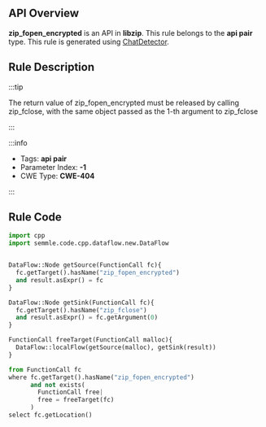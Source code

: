 ---
---


## API Overview
**zip_fopen_encrypted** is an API in **libzip**. This rule belongs to the **api pair** type. This rule is generated using [ChatDetector](../../tools/ChatDetector).
## Rule Description

:::tip

The return value of zip_fopen_encrypted must be released by calling zip_fclose, with the same object passed as the 1-th argument to zip_fclose

:::

:::info

- Tags: **api pair**
- Parameter Index: **-1**
- CWE Type: **CWE-404**

:::

## Rule Code
```python
import cpp
import semmle.code.cpp.dataflow.new.DataFlow


DataFlow::Node getSource(FunctionCall fc){
  fc.getTarget().hasName("zip_fopen_encrypted")
  and result.asExpr() = fc
}

DataFlow::Node getSink(FunctionCall fc){
  fc.getTarget().hasName("zip_fclose")
  and result.asExpr() = fc.getArgument(0)
}

FunctionCall freeTarget(FunctionCall malloc){
  DataFlow::localFlow(getSource(malloc), getSink(result))
}

from FunctionCall fc
where fc.getTarget().hasName("zip_fopen_encrypted")
      and not exists(
        FunctionCall free| 
        free = freeTarget(fc)
      )
select fc.getLocation()

```